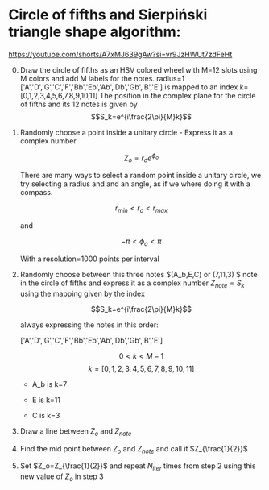 # Circle of fifths  and Sierpiński triangle shape algorithm:

https://youtube.com/shorts/A7xMJ639gAw?si=vr9JzHWUt7zdFeHt

0. Draw the circle of fifths as an HSV colored wheel with M=12 slots using M colors and add M labels for the notes. radius=1
  ['A','D','G','C','F','Bb','Eb','Ab','Db','Gb','B','E'] is mapped to an index k=[0,1,2,3,4,5,6,7,8,9,10,11]
  The position in the complex plane for the circle of fifths and its 12 notes is given by 
  $$S_k=e^{i\frac{2\pi}{M}k}$$
  
  


  

1. Randomly choose a point inside a unitary circle - Express it as a complex number 
    
    $$Z_o=r_o e^{\phi_o}$$ 
    
    There are many ways to select a random point inside a unitary circle, 
    we try selecting a radius and and an angle, as if we where doing it with
    a compass.   
    
    $$r_{min}<r_o<r_{max}$$ 
    
    and 
    
    $$-\pi<\phi_o<\pi$$

    With a resolution=1000 points per interval  

    

2. Randomly choose between this three notes $(A_b,E,C) or (7,11,3) $ note in the circle of fifths 
   and express it as a complex number $Z_{note}=S_k$ using the mapping given by the index
    
    $$S_k=e^{i\frac{2\pi}{M}k}$$ 
    
    always expressing the notes in this order:
    
    ['A','D','G','C','F','Bb','Eb','Ab','Db','Gb','B','E']

    
    $$0<k<M-1$$
    $$k=[0,1,2,3,4,5,6,7,8,9,10,11]$$

    * A_b is k=7

    * E is k=11

    * C is k=3


3. Draw a line between $Z_o$ and $Z_{note}$

4. Find the mid point between $Z_o$ and $Z_{note}$ and call it $Z_{\frac{1}{2}}$

5. Set $Z_o=Z_{\frac{1}{2}}$ and repeat $N_{iter}$ times from step 2 using this new value of $Z_o$ in step 3


